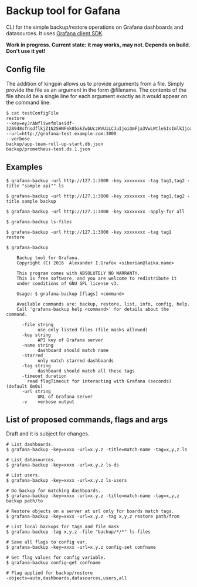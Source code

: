# Backup tool for Gafana

CLI for the simple backup/restore operations on Grafana dashboards and datasources.
It uses [Grafana client SDK](https://github.com/grafana-tools/sdk).

**Work in progress. Current state: it may works, may not. Depends on build. Don't use it yet!**

## Config file

The addition of kingpin allows us to provide arguments from a file. Simply provide the file as an argument in the form
@filename. The contents of the file should be a single line for each argument exactly as it would appear on the command line. 

```
$ cat testConfigFile 
restore
--key=eyJrANfliwefmlasidf-328948sfnsdflkjZ1N2SHNFek05akZwbUczWVUiLCJuIjoiQmFja3VwLWtleSIsImlkIjoxfQ==
--url=http://grafana-test.example.com:3000
--verbose
backup/app-team-roll-up-start.db.json
backup/prometheus-test.ds.1.json

```

## Examples

	$ grafana-backup -url http://127.1:3000 -key xxxxxxxx -tag tag1,tag2 -title "sample api"" ls
		
	$ grafana-backup -url http://127.1:3000 -key xxxxxxxx -tag tag1,tag2 -title sample backup
	
	$ grafana-backup -url http://127.1:3000 -key xxxxxxxx -apply-for all
	
	$ grafana-backup ls-files
	
	$ grafana-backup -url http://127.1:3000 -key xxxxxxxx -tag tag1 restore

    $ grafana-backup

        Backup tool for Grafana.
        Copyright (C) 2016  Alexander I.Grafov <siberian@laika.name>
        
        This program comes with ABSOLUTELY NO WARRANTY.
        This is free software, and you are welcome to redistribute it
        under conditions of GNU GPL license v3.
        
        Usage: $ grafana-backup [flags] <command>
        
        Available commands are: backup, restore, list, info, config, help.
        Call 'grafana-backup help <command>' for details about the command.

          -file string
            	use only listed files (file masks allowed)
          -key string
            	API key of Grafana server
          -name string
            	dashboard should match name
          -starred
            	only match starred dashboards
          -tag string
            	dashboard should match all these tags
          -timeout duration
        	read flagTimeout for interacting with Grafana (seconds) (default 6m0s)
          -url string
            	URL of Grafana server
          -v	verbose output	
        
## List of proposed commands, flags and args

Draft and it is subject for changes.

	# List dashboards.
	$ grafana-backup -key=xxxx -url=x.y.z -title=match-name -tag=x,y,z ls

	# List datasources.
	$ grafana-backup -key=xxxx -url=x.y.z ls-ds

	# List users.
	$ grafana-backup -key=xxxx -url=x.y.z ls-users

	# Do backup for matching dashboards.
	$ grafana-backup -key=xxxx -url=x.y.z -title=match-name -tag=x,y,z backup path/to

	# Restore objects on a server at url only for boards match tags.
	$ grafana-backup -key=xxxx -url=x.y.z -tag x,y,z restore path/from

	# List local backups for tags and file mask
	$ grafana-backup -tag x,y,z -file "backup/*/*" ls-files 

	# Save all flags to config var.
	$ grafana-backup -key=xxxx -url=x.y.z config-set confname

	# Get flag values for config variable.
	$ grafana-backup config-get confname

	# Flag applied for backup/restore
	-objects=auto,dashboards,datasources,users,all
